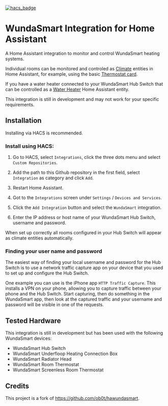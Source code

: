 [![hacs_badge](https://img.shields.io/badge/HACS-Custom-orange.svg?style=for-the-badge)](
https://github.com/custom-components/hacs)

# WundaSmart Integration for Home Assistant

A Home Assistant integration to monitor and control WundaSmart heating systems.

Individual rooms can be monitored and controled as [Climate](https://developers.home-assistant.io/docs/core/entity/climate/) entities in Home Assistant, for example, using the basic [Thermostat card](https://www.home-assistant.io/dashboards/thermostat/).

If you have a water heater connected to your WundaSmart Hub Switch that can be controlled as a [Water Heater](https://developers.home-assistant.io/docs/core/entity/water-heater) Home Assistant entity.

This integration is still in development and may not work for your specific requirements.

## Installation

Installing via HACS is recommended.

### Install using HACS:

1. Go to HACS, select `Integrations`, click the three dots menu and select 
`Custom Repositories`.

2. Add the path to this Github repository in the first field, select `Integration` as category and click `Add`.

3. Restart Home Assistant.

4. Got to the `Integrations` screen under `Settings` / `Devices and Services`.

5. Click the `Add Integration` button and select the `WundaSmart` integration.

6. Enter the IP address or host name of your WundaSmart Hub Switch, username and password.

When set up correctly all rooms configured in your Hub Switch will appear as climate entities automatically.

### Finding your user name and password

The easiest way of finding your local username and password for the Hub Switch is to use a network traffic capture app on your device that you used to set up and configure the Hub Switch.

One example you can use is the iPhone app `HTTP Traffic Capture`. This installs a VPN on your phone, allowing you to capture traffic between your phone and the Hub Switch. Start capturing, then do something in the WundaSmart app, then look at the captured traffic and your username and password will be visible in one of the requests.

## Tested Hardware

This integration is still in development but has been used with the following WundaSmart devices:

- WundaSmart Hub Switch
- WundaSmart Underfloop Heating Connection Box
- WundaSmart Radiator Head
- WundaSmart Room Thermostat
- WundaSmart Screenless Room Thermostat

## Credits

This project is a fork of https://github.com/ob0t/hawundasmart.

